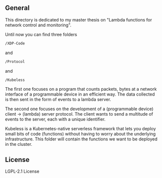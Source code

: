 ## General
This directory is dedicated to my master thesis on "Lambda functions for network control and monitoring". 

Until now you can find three folders 


```sh
/XDP-Code 
```

and
```sh
/Protocol
```

and 

```sh
/Kubeless 
```


The first one focuses on a program that counts packets, bytes at a network interface of a programmable device in an efficient way. The data collected is then sent in the form of events to a lambda server.

The second one focuses on the development of a (programmable device) client -> (lambda) server protocol. The client wants to send a multitude of events to the server, each with a unique identifier. 

Kubeless is a Kubernetes-native serverless framework that lets you deploy small bits of code (functions) without having to worry about the underlying infrastructure. This folder will contain the functions we want to be deployed in the cluster.

## License

LGPL-2.1 License 

[//]: # 
